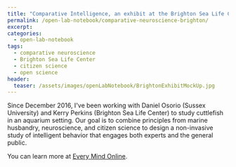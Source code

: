 ```yaml
---
title: "Comparative Intelligence, an exhibit at the Brighton Sea Life Center"
permalink: /open-lab-notebook/comparative-neuroscience-brighton/
excerpt: 
categories:
  - open-lab-notebook
tags:
  - comparative neuroscience
  - Brighton Sea Life Center
  - citizen science
  - open science
header:
  teaser: /assets/images/openLabNotebook/BrightonExhibitMockUp.jpg
---
```


Since December 2016, I've been working with Daniel Osorio (Sussex University) and Kerry Perkins (Brighton Sea Life Center) to study cuttlefish in an aquarium setting. Our goal is to combine principles from marine husbandry, neuroscience, and citizen science to design a non-invasive study of intelligent behavior that engages both experts and the general public. 

You can learn more at [Every Mind Online](http://www.everymind.online/projects/comparative-neuroscience-brighton/). 
